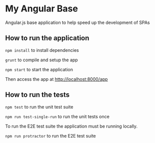 # My Angular Base

Angular.js base application to help speed up the development of SPAs

## How to run the application

```npm install``` to install dependencies

```grunt``` to compile and setup the app

```npm start``` to start the application

Then access the app at [http://localhost:8000/app](http://localhost:8000/app)

## How to run the tests

```npm test``` to run the unit test suite

```npm run test-single-run``` to run the unit tests once

To run the E2E test suite the application must be running locally.

```npm run protractor``` to run the E2E test suite